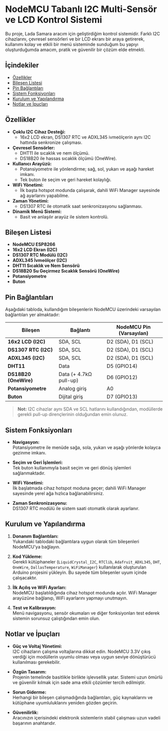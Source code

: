 # NodeMCU Tabanlı I2C Multi-Sensör ve LCD Kontrol Sistemi

Bu proje, Lada Samara aracım için geliştirdiğim kontrol sistemidir. Farklı I2C cihazlarını, çevresel sensörleri ve bir LCD ekranı bir araya getirerek, kullanımı kolay ve etkili bir menü sisteminde sunduğum bu yapıyı oluşturduğumda amacım, pratik ve güvenilir bir çözüm elde etmekti.

## İçindekiler

- [Özellikler](#özellikler)
- [Bileşen Listesi](#bileşen-listesi)
- [Pin Bağlantıları](#pin-bağlantıları)
- [Sistem Fonksiyonları](#sistem-fonksiyonları)
- [Kurulum ve Yapılandırma](#kurulum-ve-yapılandırma)
- [Notlar ve İpuçları](#notlar-ve-ipuçları)

## Özellikler

- **Çoklu I2C Cihaz Desteği:**  
  - 16x2 LCD ekran, DS1307 RTC ve ADXL345 ivmeölçerin aynı I2C hattında senkronize çalışması.
- **Çevresel Sensörler:**  
  - DHT11 ile sıcaklık ve nem ölçümü.  
  - DS18B20 ile hassas sıcaklık ölçümü (OneWire).
- **Kullanıcı Arayüzü:**  
  - Potansiyometre ile yönlendirme; sağ, sol, yukarı ve aşağı hareket imkanı.  
  - Tek buton ile seçim ve geri hareket kolaylığı.
- **WiFi Yönetimi:**  
  - İlk başta hotspot modunda çalışarak, dahili WiFi Manager sayesinde ağ ayarlarını yapabilme.
- **Zaman Yönetimi:**  
  - DS1307 RTC ile otomatik saat senkronizasyonu sağlanması.
- **Dinamik Menü Sistemi:**  
  - Basit ve anlaşılır arayüz ile sistem kontrolü.

## Bileşen Listesi

- **NodeMCU ESP8266**
- **16x2 LCD Ekran (I2C)**
- **DS1307 RTC Modülü (I2C)**
- **ADXL345 İvmeölçer (I2C)**
- **DHT11 Sıcaklık ve Nem Sensörü**
- **DS18B20 Su Geçirmez Sıcaklık Sensörü (OneWire)**
- **Potansiyometre**
- **Buton**

## Pin Bağlantıları

Aşağıdaki tabloda, kullandığım bileşenlerin NodeMCU üzerindeki varsayılan bağlantıları yer almaktadır:

| **Bileşen**               | **Bağlantı**         | **NodeMCU Pin (Varsayılan)**    |
|---------------------------|----------------------|---------------------------------|
| **16x2 LCD (I2C)**        | SDA, SCL             | D2 (SDA), D1 (SCL)              |
| **DS1307 RTC (I2C)**      | SDA, SCL             | D2 (SDA), D1 (SCL)              |
| **ADXL345 (I2C)**         | SDA, SCL             | D2 (SDA), D1 (SCL)              |
| **DHT11**                 | Data                 | D5 (GPIO14)                     |
| **DS18B20 (OneWire)**     | Data (+ 4.7kΩ pull-up)| D6 (GPIO12)                   |
| **Potansiyometre**        | Analog giriş         | A0                              |
| **Buton**                 | Dijital giriş        | D7 (GPIO13)                     |

> **Not:** I2C cihazlar aynı SDA ve SCL hatlarını kullandığından, modüllerde gerekli pull-up dirençlerinin olduğundan emin olunuz.

## Sistem Fonksiyonları

- **Navigasyon:**  
  Potansiyometre ile menüde sağa, sola, yukarı ve aşağı yönlerde kolayca gezinme imkanı.
  
- **Seçim ve Geri İşlemleri:**  
  Tek buton kullanımıyla basit seçim ve geri dönüş işlemleri sağlanmaktadır.

- **WiFi Yönetimi:**  
  İlk başlatmada cihaz hotspot moduna geçer; dahili WiFi Manager sayesinde yerel ağa hızlıca bağlanabilirsiniz.

- **Zaman Senkronizasyonu:**  
  DS1307 RTC modülü ile sistem saati otomatik olarak ayarlanır.

## Kurulum ve Yapılandırma

1. **Donanım Bağlantıları:**  
   Yukarıdaki tablodaki bağlantılara uygun olarak tüm bileşenleri NodeMCU’ya bağlayın.

2. **Kod Yükleme:**  
   Gerekli kütüphaneler (`LiquidCrystal_I2C`, `RTClib`, `Adafruit_ADXL345`, `DHT`, `OneWire`, `DallasTemperature`, `WiFiManager`) kullanılarak oluşturulan Arduino projesini yükleyin. Bu sayede tüm bileşenler uyum içinde çalışacaktır.

3. **İlk Açılış ve WiFi Ayarları:**  
   NodeMCU başlatıldığında cihaz hotspot modunda açılır. WiFi Manager arayüzüne bağlanıp, WiFi ayarlarını yapmayı unutmayın.

4. **Test ve Kalibrasyon:**  
   Menü navigasyonu, sensör okumaları ve diğer fonksiyonları test ederek sistemin sorunsuz çalıştığından emin olun.

## Notlar ve İpuçları

- **Güç ve Voltaj Yönetimi:**  
  I2C cihazların çalışma voltajlarına dikkat edin. NodeMCU 3.3V çıkış verdiği için modüllerin uyumlu olması veya uygun seviye dönüştürücü kullanılması gerekebilir.

- **Özgün Tasarım:**  
  Projenin temelinde basitlikle birlikte işlevsellik yatar. Sistemi uzun ömürlü ve güvenilir kılmak için sade ama etkili çözümler tercih edilmiştir.

- **Sorun Giderme:**  
  Herhangi bir bileşen çalışmadığında bağlantıları, güç kaynaklarını ve kütüphane uyumluluklarını yeniden gözden geçirin.

- **Güvenilirlik:**  
  Aracınızın içerisindeki elektronik sistemlerin stabil çalışması uzun vadeli başarının anahtarıdır.

